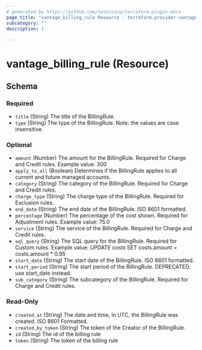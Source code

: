 ```yaml
---
# generated by https://github.com/hashicorp/terraform-plugin-docs
page_title: "vantage_billing_rule Resource - terraform-provider-vantage"
subcategory: ""
description: |-
  
---
```


# vantage_billing_rule (Resource)





<!-- schema generated by tfplugindocs -->
## Schema

### Required

- `title` (String) The title of the BillingRule.
- `type` (String) The type of the BillingRule. Note: the values are case insensitive.

### Optional

- `amount` (Number) The amount for the BillingRule. Required for Charge and Credit rules. Example value: 300
- `apply_to_all` (Boolean) Determines if the BillingRule applies to all current and future managed accounts.
- `category` (String) The category of the BillingRule. Required for Charge and Credit rules.
- `charge_type` (String) The charge type of the BillingRule. Required for Exclusion rules.
- `end_date` (String) The end date of the BillingRule. ISO 8601 formatted.
- `percentage` (Number) The percentage of the cost shown. Required for Adjustment rules. Example value: 75.0
- `service` (String) The service of the BillingRule. Required for Charge and Credit rules.
- `sql_query` (String) The SQL query for the BillingRule. Required for Custom rules. Example value: UPDATE costs SET costs.amount = costs.amount * 0.95
- `start_date` (String) The start date of the BillingRule. ISO 8601 formatted.
- `start_period` (String) The start period of the BillingRule. DEPRECATED: use start_date instead.
- `sub_category` (String) The subcategory of the BillingRule. Required for Charge and Credit rules.

### Read-Only

- `created_at` (String) The date and time, in UTC, the BillingRule was created. ISO 8601 Formatted.
- `created_by_token` (String) The token of the Creator of the BillingRule.
- `id` (String) The id of the billing rule
- `token` (String) The token of the billing rule


